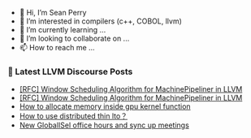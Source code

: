 - 👋 Hi, I’m Sean Perry
- 👀 I’m interested in compilers (c++, COBOL, llvm)
- 🌱 I’m currently learning ...
- 💞️ I’m looking to collaborate on ...
- 📫 How to reach me ...

<!---
s66perry/s66perry is a ✨ special ✨ repository because its `README.md` (this file) appears on your GitHub profile.
You can click the Preview link to take a look at your changes.
--->
### 📕 Latest LLVM Discourse Posts

<!-- DISCOURSE-LLVM:START -->
- [[RFC] Window Scheduling Algorithm for MachinePipeliner in LLVM](https://discourse.llvm.org/t/rfc-window-scheduling-algorithm-for-machinepipeliner-in-llvm/74718#post_2)
- [[RFC] Window Scheduling Algorithm for MachinePipeliner in LLVM](https://discourse.llvm.org/t/rfc-window-scheduling-algorithm-for-machinepipeliner-in-llvm/74718#post_1)
- [How to allocate memory inside gpu kernel function](https://discourse.llvm.org/t/how-to-allocate-memory-inside-gpu-kernel-function/74678#post_13)
- [How to use distributed thin lto？](https://discourse.llvm.org/t/how-to-use-distributed-thin-lto/74639#post_5)
- [New GlobalISel office hours and sync up meetings](https://discourse.llvm.org/t/new-globalisel-office-hours-and-sync-up-meetings/74162#post_8)
<!-- DISCOURSE-LLVM:END -->
